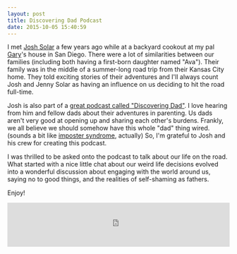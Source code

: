 ```yaml
---
layout: post
title: Discovering Dad Podcast
date: 2015-10-05 15:40:59
---
```


I met [Josh Solar](http://instagram.com/joshsolarlovesyou) a few years ago while at a backyard cookout at my pal [Gary](https://instagram.com/garyandcourtney/)'s house in San Diego. There were a lot of similarities between our families (including both having a first-born daughter named "Ava"). Their family was in the middle of a summer-long road trip from their Kansas City home. They told exciting stories of their adventures and I'll always count Josh and Jenny Solar as having an influence on us deciding to hit the road full-time.

Josh is also part of a [great podcast called "Discovering Dad"](http://www.discoveringdadpodcast.com/). I love hearing from him and fellow dads about their adventures in parenting. Us dads aren't very good at opening up and sharing each other's burdens. Frankly, we all believe we should somehow have this whole "dad" thing wired. (sounds a bit like [imposter syndrome](https://en.wikipedia.org/wiki/Impostor_syndrome), actually) So, I'm grateful to Josh and his crew for creating this podcast.

I was thrilled to be asked onto the podcast to talk about our life on the road. What started with a nice little chat about our weird life decisions evolved into a wonderful discussion about engaging with the world around us, saying no to good things, and the realities of self-shaming as fathers.

Enjoy!

<iframe src="http://podtrac.com/player/NTg4OTc1/MjE1" width="100%" height="100" scrolling="no" frameborder="no"></iframe>